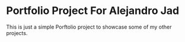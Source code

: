 # Portfolio Project For Alejandro Jad
This is just a simple Porftolio project to showcase some of my other projects.
